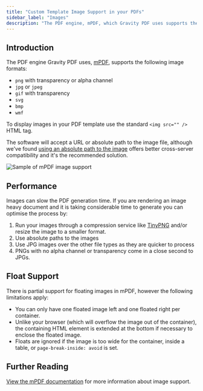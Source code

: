 ```yaml
---
title: "Custom Template Image Support in your PDFs"
sidebar_label: "Images"
description: "The PDF engine, mPDF, which Gravity PDF uses supports the following image formats: .jpg, .png, .gif, .svg, .bmp and .wmf."
---
```


## Introduction 

The PDF engine Gravity PDF uses, [mPDF](http://mpdf.github.io), supports the following image formats:

-   `png` with transparency or alpha channel
-   `jpg` or `jpeg`
-   `gif` with transparency
-   `svg`
-   `bmp`
-   `wmf`

To display images in your PDF template use the standard `<img src="" />` HTML tag.

The software will accept a URL or absolute path to the image file, although we've found [using an absolute path to the image](development-helper-parameters.md#useful-paths-and-urls) offers better cross-server compatibility and it's the recommended solution.

![Sample of mPDF image support](https://resources.gravitypdf.com/uploads/2015/11/image-support.png)

## Performance 

Images can slow the PDF generation time. If you are rendering an image heavy document and it is taking considerable time to generate you can optimise the process by:

1.  Run your images through a compression service like [TinyPNG](https://tinypng.com/) and/or resize the image to a smaller format.
2.  Use absolute paths to the images
3.  Use JPG images over the other file types as they are quicker to process
4.  PNGs with no alpha channel or transparency come in a close second to JPGs.

## Float Support 

There is partial support for floating images in mPDF, however the following limitations apply:

-   You can only have one floated image left and one floated right per container.
-   Unlike your browser (which will overflow the image out of the container), the containing HTML element is extended at the bottom if necessary to enclose the floated image.
-   Floats are ignored if the image is too wide for the container, inside a table, or `page-break-inside: avoid` is set.

## Further Reading  

[View the mPDF documentation](http://mpdf.github.io/what-else-can-i-do/images.html) for more information about image support.

